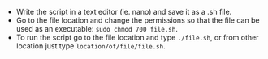 * Write the script in a text editor (ie. nano) and save it as a .sh file.
* Go to the file location and change the permissions so that the file can be used as an executable: `sudo chmod 700 file.sh`.
* To run the script go to the file location and type `./file.sh`, or from other location just type `location/of/file/file.sh`.